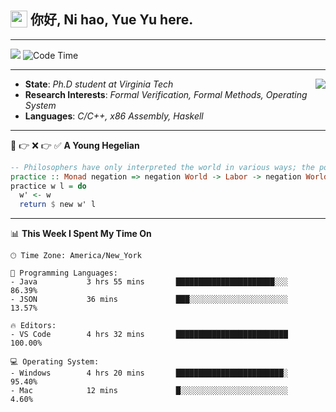 <h2> <img style="vertical-align: text-bottom;" src=https://slackmojis.com/emojis/13253-yay-frog/download/ width=27> 你好, Ni hao, Yue Yu here. </h2>

---

![](https://shields.io/badge/dynamic/json?color=blue&amp;label=Visitors&amp;query=value&amp;url=https://api.countapi.xyz/hit/fishjump.fishjump) ![Code Time](https://img.shields.io/badge/Code%20Time-224%20hrs%2013%20mins-blue)

---

<img align='right' src=https://slackmojis.com/emojis/5264-coding/download> </td>

- **State**: *Ph.D student at Virginia Tech*
- **Research Interests**: *Formal Verification, Formal Methods, Operating System*
- **Languages**: *C/C++, x86 Assembly, Haskell*

---

🚫 👉 ❌ 👉 ✅ **A Young Hegelian**

``` haskell
-- Philosophers have only interpreted the world in various ways; the point is to change it.
practice :: Monad negation => negation World -> Labor -> negation World
practice w l = do
  w' <- w
  return $ new w' l
```

---


📊 **This Week I Spent My Time On** 

```text
🕑︎ Time Zone: America/New_York

💬 Programming Languages:
- Java           3 hrs 55 mins       ██████████████████████░░░     86.39%
- JSON           36 mins             ███░░░░░░░░░░░░░░░░░░░░░░     13.57%

🔥 Editors:
- VS Code        4 hrs 32 mins       █████████████████████████     100.00%

💻 Operating System:
- Windows        4 hrs 20 mins       ████████████████████████░     95.40%
- Mac            12 mins             █░░░░░░░░░░░░░░░░░░░░░░░░     4.60%
```


